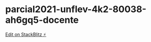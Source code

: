 # parcial2021-unflev-4k2-80038-ah6gq5-docente

[Edit on StackBlitz ⚡️](https://stackblitz.com/edit/parcial2021-unflev-4k2-80038-ah6gq5-docente)